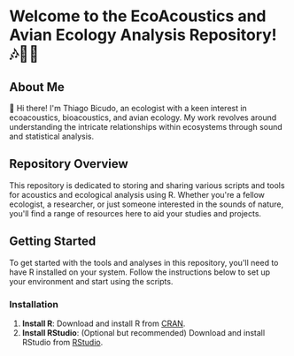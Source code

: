 # Welcome to the EcoAcoustics and Avian Ecology Analysis Repository! 🎶🦉🌿

## About Me

👋 Hi there! I'm Thiago Bicudo, an ecologist with a keen interest in ecoacoustics, bioacoustics, and avian ecology. My work revolves around understanding the intricate relationships within ecosystems through sound and statistical analysis.

## Repository Overview

This repository is dedicated to storing and sharing various scripts and tools for acoustics and ecological analysis using R. Whether you're a fellow ecologist, a researcher, or just someone interested in the sounds of nature, you'll find a range of resources here to aid your studies and projects.


## Getting Started

To get started with the tools and analyses in this repository, you'll need to have R installed on your system. Follow the instructions below to set up your environment and start using the scripts.

### Installation

1. **Install R**: Download and install R from [CRAN](https://cran.r-project.org/).
2. **Install RStudio**: (Optional but recommended) Download and install RStudio from [RStudio](https://rstudio.com/).
